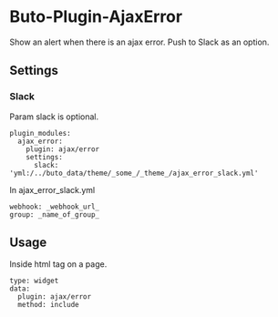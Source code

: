 # Buto-Plugin-AjaxError

Show an alert when there is an ajax error. Push to Slack as an option.

## Settings

### Slack
Param slack is optional.
```
plugin_modules:
  ajax_error:
    plugin: ajax/error
    settings:
      slack: 'yml:/../buto_data/theme/_some_/_theme_/ajax_error_slack.yml'
```
In ajax_error_slack.yml
```
webhook: _webhook_url_
group: _name_of_group_
```



## Usage
Inside html tag on a page.
```
type: widget
data:
  plugin: ajax/error
  method: include
```

